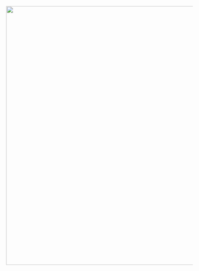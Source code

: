<img src='https://user-images.githubusercontent.com/30152444/35190275-fcdb5176-fe22-11e7-920d-c5ca9e72b514.png' width=700>
